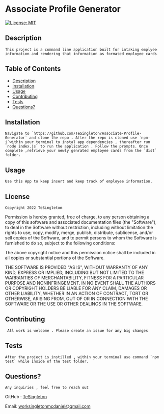 
  
# Associate Profile Generator

[![License: MIT](https://img.shields.io/badge/License-MIT-red.svg)](https://opensource.org/licenses/MIT)

## Description

    This project is a command line application built for intaking emplyee information and rendering that information as formated employee cards

## Table of Contents 
     
 * [Description](#description)
 * [Installation](#installation)
 * [Usage](#usage)
 * [Contributing](#contributing)
 * [Tests](#tests)
 * [Questions?](#questions)
    
  ## Installation 
    Navigate to `https://github.com/TeSingleton/Associate-Profile-Generator` and clone the repo . After the repo is cloned use `npm-i`within your terminal to instal app dependencies , thereafter run `node index.js` to run the application . Follow the prompts. Once complete ,retrieve your newly genrated employee cards from the `dist` folder. 

  ## Usage

    Use this App to keep insert and keep track of employee information.

  ## License
    
    Copyright 2022 TeSingleton

Permission is hereby granted, free of charge, to any person obtaining a copy of this software and associated documentation files (the "Software"), to deal in the Software without restriction, including without limitation the rights to use, copy, modify, merge, publish, distribute, sublicense, and/or sell copies of the Software, and to permit persons to whom the Software is furnished to do so, subject to the following conditions:

The above copyright notice and this permission notice shall be included in all copies or substantial portions of the Software.

THE SOFTWARE IS PROVIDED "AS IS", WITHOUT WARRANTY OF ANY KIND, EXPRESS OR IMPLIED, INCLUDING BUT NOT LIMITED TO THE WARRANTIES OF MERCHANTABILITY, FITNESS FOR A PARTICULAR PURPOSE AND NONINFRINGEMENT. IN NO EVENT SHALL THE AUTHORS OR COPYRIGHT HOLDERS BE LIABLE FOR ANY CLAIM, DAMAGES OR OTHER LIABILITY, WHETHER IN AN ACTION OF CONTRACT, TORT OR OTHERWISE, ARISING FROM, OUT OF OR IN CONNECTION WITH THE SOFTWARE OR THE USE OR OTHER DEALINGS IN THE SOFTWARE.
   

  ## Contributing

     All work is welcome . Please create an issue for any big changes

  ## Tests

    After the project is instilled , within your terminal use command `npm test` while inside of the test folder. 

  ## Questions?

    Any inquiries , feel free to reach out

  GitHub : <a href="https://github.com/TeSingleton">TeSingleton</a>

  Email:  <a href="mailto:worksingletonmcdaniel@gmail.com">worksingletonmcdaniel@gmail.com</a>

 
    